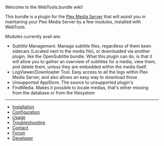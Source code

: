 Welcome to the WebTools.bundle wiki!

This bundle is a plugin for the [Plex Media Server](https://plex.tv/) that will assist you in maintaning your Plex Media Server by a few modules, installed with WebTools.

Modules currently avail are:

* Subtitle Management. Manage subtitle files, regardless of them been sidecars (Located next to the media file), or downloaded via another plugin, like the OpenSubtitle bundle.
What this plugin can do, is that it will allow you to gather an overview of subtitles for a media, view them, and delete them, unless they are embedded within the media itself.
* LogViewer/Downloader Tool. Easy access to all the logs within Plex Media Server, and also allows an easy way to download those
* Unsupported AppStore. The source to unsupported plugin's
* FindMedia. Makes it possible to locate medias, that's either missing from the database or from the filesystem


***

* [Installation](V2Installation)
* [Configuration](V2Configuration)
* [Usage](V2Usage)
* [Troubleshooting](V2Troubleshooting)
* [Contact](V2Contact)
* [Forum](V2Forum)
* [Developer](V2Developer)